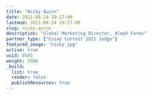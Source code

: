 ```yaml
---
title: "Nicky Quinn"
date: 2021-08-24 19:27:00
lastmod: 2021-08-24 19:27:00
slug: nicky-quinn
description: "Global Marketing Director, Aleph Farms"
partner_type: ["Essay Contest 2021 Judge"]
featured_image: "nicky.jpg"
active: true
uuid: 9545
weight: 5000
_build:
  list: true
  render: false
  publishResources: true
---
```

